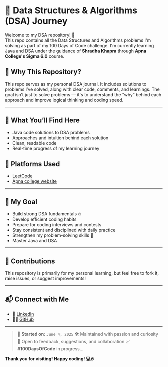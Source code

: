 # 🧠 Data Structures & Algorithms (DSA) Journey

Welcome to my DSA repository! 🚀  
This repo contains all the Data Structures and Algorithms problems I'm solving as part of my 100 Days of Code challenge. I'm currently learning Java and DSA under the guidance of **Shradha Khapra** through **Apna College's Sigma 6.0** course.


## 🚀 Why This Repository?

This repo serves as my personal DSA journal. It includes solutions to problems I’ve solved, along with clear code, comments, and learnings. The goal isn’t just to solve problems — it's to understand the “why” behind each approach and improve logical thinking and coding speed.

---

## 🧩 What You’ll Find Here

- Java code solutions to DSA problems  
- Approaches and intuition behind each solution  
- Clean, readable code 
- Real-time progress of my learning journey

## 📌 Platforms Used

- [LeetCode](https://leetcode.com/)
- [Apna college website](https://www.apnacollege.in/home-post-login)
---

## 🚀 My Goal

- Build strong DSA fundamentals 🔥 
- Develop efficient coding habits  
- Prepare for coding interviews and contests  
- Stay consistent and disciplined with daily practice  
- Strengthen my problem-solving skills 💪    
- Master Java and DSA  

---

## 🤝 Contributions

This repository is primarily for my personal learning, but feel free to fork it, raise issues, or suggest improvements!

---

## 📬 Connect with Me

- 💼 [LinkedIn](https://www.linkedin.com/in/lavanya-chaudhari-377580323?utm_source=share&utm_campaign=share_via&utm_content=profile&utm_medium=android_app)
- 🧑‍💻 [GitHub](https://github.com/LavanyaC04)

---

> 📅 **Started on:** `June 4, 2025`
> 🛠️ Maintained with passion and curiosity  
> 💬 Open to feedback, suggestions, and collaboration
> 📈 **#100DaysOfCode** in progress...

**Thank you for visiting! Happy coding! 💻🔥**
